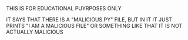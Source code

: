 THIS IS FOR EDUCATIONAL PUYRPOSES ONLY

IT SAYS THAT THERE IS A "MALICIOUS.PY" FILE, BUT IN IT IT JUST PRINTS "I AM A MALICIOUS FILE" OR SOMETHING LIKE THAT
IT IS NOT ACTUALLY MALICIOUS
